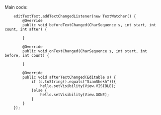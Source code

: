 Main code:

        editTextText.addTextChangedListener(new TextWatcher() {
            @Override
            public void beforeTextChanged(CharSequence s, int start, int count, int after) {

            }

            @Override
            public void onTextChanged(CharSequence s, int start, int before, int count) {

            }

            @Override
            public void afterTextChanged(Editable s) {
                if (s.toString().equals("SiamShekh")){
                    hello.setVisibility(View.VISIBLE);
                }else {
                    hello.setVisibility(View.GONE);
                }
            }
        });
